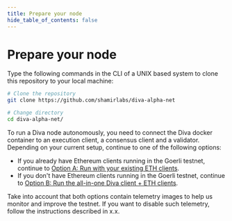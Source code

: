 ```yaml
---
title: Prepare your node
hide_table_of_contents: false
---
```


# Prepare your node

Type the following commands in the CLI of a UNIX based system to clone this repository to your local machine:

   ```bash
   # Clone the repository
   git clone https://github.com/shamirlabs/diva-alpha-net

   # Change directory
   cd diva-alpha-net/
   ```

To run a Diva node autonomously, you need to connect the Diva docker container to an execution client, a consensus client and a validator. Depending on your current setup, continue to one of the following options:

- If you already have Ethereum clients running in the Goerli testnet, continue to [Option A: Run with your existing ETH clients](own-clients).
- If you don't have Ethereum clients running in the Goerli testnet, continue to [Option B: Run the all-in-one Diva client + ETH clients](new-clients).

Take into account that both options contain telemetry images to help us monitor and improve the testnet. If you want to disable such telemetry, follow the instructions described in x.x.
